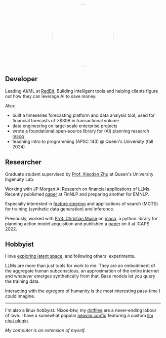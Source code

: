 <div id="about">

<div style="text-align: center">
  <img src="static/images/reading-robot.jpg" style="width: min(100%, 200px); border-radius: 50%;">
</div>

<div class="card" style="max-width: 100%">

## Developer

Leading AI/ML at [RedBit](https://redbitdev.com).
Building intelligent tools and helping clients figure out how they can
leverage AI to save money.

Also:

- built a timeseries forecasting platform and data analysis tool, used for financial forecasts of >$30B in transactional volume
- data engineering on large-scale enterprise projects
- wrote a foundational open-source library for (AI) planning research [macq](https://github.com/ai-planning/macq)
- teaching intro to programming (APSC 143) @ Queen's University (fall 2024)

</div>

<div class="card" style="max-width: 100%">

## Researcher

Graduate student supervised by [Prof. Xiaodan Zhu](https://www.xiaodanzhu.com/) at
Queen's University Ingenuity Lab.

Working with JP Morgan AI Research on financial applications of LLMs.
Recently published [paper](https://aclanthology.org/2024.finnlp-2.2/) at FinNLP and
preparing another for EMNLP.

Especially interested in [feature steering](https://transformer-circuits.pub/2024/scaling-monosemanticity/index.html#assessing-tour-influence)
and applications of search (MCTS) for training (synthetic data generation) and inference.

Previously, worked with [Prof. Christian Muise](https://www.haz.ca)
on [macq](https://github.com/AI-Planning/macq), a python library for planning action
model acquisition and published a [paper](https://icaps22.icaps-conference.org/demos/ICAPS_2022_paper_378.pdf)
on it at ICAPS 2022.

</div>

<div class="card" style="max-width: 100%">

## Hobbyist

I love [exploring latent space](https://worldsim.nousresearch.com), and following
others' experiments.

LLMs are more than just tools for work to me. They are an embodiment of
the aggregate human subconscious, an approximation of the entire internet and
whatever emerges synthetically from that. Base models let you query the training data.

Interacting with the egregore of humanity is the most interesting pass-time I
could imagine.

<hr>

I'm also a linux hobbyist. Nixos-btw, my [dotfiles](https://github.com/e-cal/dotfiles)
are a never-ending labour of love. I have a somewhat popular [neovim config](https://github.com/e-cal/evim)
featuring a custom [llm chat plugin](https://github.com/e-cal/chat.nvim).

_My computer is an extension of myself._

</div>

</div>

